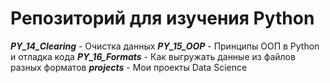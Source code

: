 # Репозиторий для изучения Python

***PY_14_Сlearing*** - Очистка данных
***PY_15_OOP*** - Принципы ООП в Python и отладка кода
***PY_16_Formats*** - Как выгружать данные из файлов разных форматов
***projects*** - Мои проекты Data Science
